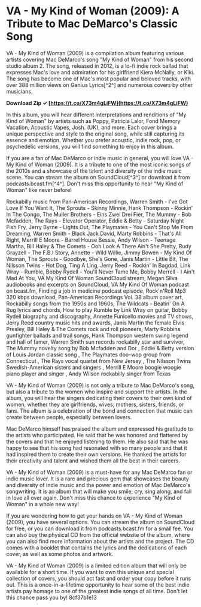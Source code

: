 # VA - My Kind of Woman (2009): A Tribute to Mac DeMarco's Classic Song
 
VA - My Kind of Woman (2009) is a compilation album featuring various artists covering Mac DeMarco's song "My Kind of Woman" from his second studio album 2. The song, released in 2012, is a lo-fi indie rock ballad that expresses Mac's love and admiration for his girlfriend Kiera McNally, or Kiki. The song has become one of Mac's most popular and beloved tracks, with over 388 million views on Genius Lyrics[^2^] and numerous covers by other musicians.
 
**Download Zip ✓ [https://t.co/X73m4gLiFW](https://t.co/X73m4gLiFW)**


 
In this album, you will hear different interpretations and renditions of "My Kind of Woman" by artists such as Poppy, Patricia Lalor, Fond Memory Vacation, Acoustic Vapes, Josh. (UK), and more. Each cover brings a unique perspective and style to the original song, while still capturing its essence and emotion. Whether you prefer acoustic, indie rock, pop, or psychedelic versions, you will find something to enjoy in this album.
 
If you are a fan of Mac DeMarco or indie music in general, you will love VA - My Kind of Woman (2009). It is a tribute to one of the most iconic songs of the 2010s and a showcase of the talent and diversity of the indie music scene. You can stream the album on SoundCloud[^3^] or download it from podcasts.bcast.fm[^4^]. Don't miss this opportunity to hear "My Kind of Woman" like never before!
 
Rockabilly music from Pan-American Recordings,  Warren Smith - I've Got Love If You Want It,  The Sprouts - Skinny Minnie,  Hank Thompson - Rockin' In The Congo,  The Muller Brothers - Eins Zwei Drei Fier,  The Mummy - Bob Mcfadden,  The Rays - Elevator Operator,  Eddie & Betty - Saturday Night Fish Fry,  Jerry Byrne - Lights Out,  The Playmates - You Can't Stop Me From Dreaming,  Warren Smith - Black Jack David,  Marty Robbins - That's All Right,  Merrill E Moore - Barrel House Bessie,  Andy Wilson - Teenage Martha,  Bill Haley & The Comets - Ooh Look A There Ain't She Pretty,  Rudy Grayzell - The F.B.I Story,  Annette - Wild Willie,  Jimmy Bowen - My Kind Of Woman,  The Sprouts - Goodbye, She's Gone,  Janis Martin - Little Bit,  The Nilsson Twins - Hot Dog, Ting A Ling,  Jerry Reed - Rockin' In Bagdad,  Link Wray - Rumble,  Bobby Rydell - You'll Never Tame Me,  Bobby Merrell - I Ain't Mad At You,  VA My Kind Of Woman SoundCloud stream,  Megan Silva audiobooks and excerpts on SoundCloud,  VA My Kind Of Woman podcast on bcast.fm,  Finding a job in medicine podcast episode,  Rock'n'Roll Mp3 320 kbps download,  Pan-American Recordings Vol. 38 album cover art,  Rockabilly songs from the 1950s and 1960s,  The Wildcats - Beatin' On A Rug lyrics and chords,  How to play Rumble by Link Wray on guitar,  Bobby Rydell biography and discography,  Annette Funicello movies and TV shows,  Jerry Reed country music hits and awards,  Janis Martin the female Elvis Presley,  Bill Haley & The Comets rock and roll pioneers,  Marty Robbins gunfighter ballads and trail songs,  Hank Thompson western swing legend and hall of famer,  Warren Smith sun records rockabilly star and survivor,  The Mummy novelty song by Bob Mcfadden and Dor ,  Eddie & Betty version of Louis Jordan classic song ,  The Playmates doo-wop group from Connecticut ,  The Rays vocal quartet from New Jersey ,  The Nilsson Twins Swedish-American sisters and singers ,  Merrill E Moore boogie woogie piano player and singer ,  Andy Wilson rockabilly singer from Texas
  
VA - My Kind of Woman (2009) is not only a tribute to Mac DeMarco's song, but also a tribute to the women who inspire and support the artists. In the album, you will hear the singers dedicating their covers to their own kind of women, whether they are girlfriends, wives, mothers, sisters, friends, or fans. The album is a celebration of the bond and connection that music can create between people, especially between lovers.
 
Mac DeMarco himself has praised the album and expressed his gratitude to the artists who participated. He said that he was honored and flattered by the covers and that he enjoyed listening to them. He also said that he was happy to see that his song had resonated with so many people and that it had inspired them to create their own versions. He thanked the artists for their creativity and talent and wished them all the best in their careers.
 
VA - My Kind of Woman (2009) is a must-have for any Mac DeMarco fan or indie music lover. It is a rare and precious gem that showcases the beauty and diversity of indie music and the power and emotion of Mac DeMarco's songwriting. It is an album that will make you smile, cry, sing along, and fall in love all over again. Don't miss this chance to experience "My Kind of Woman" in a whole new way!
  
If you are wondering how to get your hands on VA - My Kind of Woman (2009), you have several options. You can stream the album on SoundCloud for free, or you can download it from podcasts.bcast.fm for a small fee. You can also buy the physical CD from the official website of the album, where you can also find more information about the artists and the project. The CD comes with a booklet that contains the lyrics and the dedications of each cover, as well as some photos and artwork.
 
VA - My Kind of Woman (2009) is a limited edition album that will only be available for a short time. If you want to own this unique and special collection of covers, you should act fast and order your copy before it runs out. This is a once-in-a-lifetime opportunity to hear some of the best indie artists pay homage to one of the greatest indie songs of all time. Don't let this chance pass you by!
 8cf37b1e13
 

